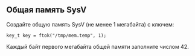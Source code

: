## Общая память SysV

Создайте общую память SysV (не менее 1 мегабайта) с ключем:

```
key_t key = ftok("/tmp/mem.temp", 1);
```

Каждый байт первого мегабайта общей памяти заполните числом 42.
